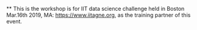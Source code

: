 ** This is the workshop is for IIT data science challenge held in Boston Mar.16th 2019, MA: https://www.iitagne.org, as the training partner of this event.
